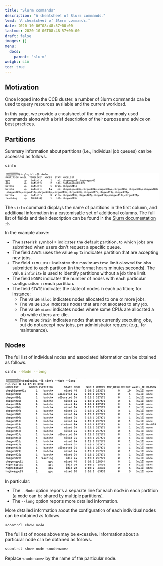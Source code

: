 ```yaml
---
title: "Slurm commands"
description: "A cheatsheet of Slurm commands."
lead: "A cheatsheet of Slurm commands."
date: 2020-10-06T08:48:57+00:00
lastmod: 2020-10-06T08:48:57+00:00
draft: false
images: []
menu:
  docs:
    parent: "slurm"
weight: 410
toc: true
---
```


## Motivation

Once logged into the CCB cluster, a number of Slurm commands can be used to query
resources available and the current workload.

In this page, we provide a cheatsheet of the most commonly used commands
along with a brief description of their purpose and advice on best practices.

## Partitions

Summary information about partitions (i.e., individual job queues) can be accessed
as follows.

```bash
sinfo
```

![Example output for the `sinfo` command.](sinfo-screenshot.png)

The `sinfo` command displays the name of partitions in the first column,
and additional information in a customisable set of additional columns.
The full list of fields and their description can be found in the
[Slurm documentation →][sinfo-output-fields].

In the example above:

* The asterisk symbol `*` indicates the default partition, to which jobs are submitted
  when users don't request a specific queue.
* The field `AVAIL` uses the value `up` to indicates partition that are accepting
  new jobs.
* The field `TIMELIMIT` indicates the maximum time limit allowed for jobs submitted
  to each partition (in the format hours:minutes:seconds).
  The value `infinite` is used to identify partitions without a job time limit.
* The field `NODES` indicates the number of nodes with each particular configuration
  in each partition.
* The field `STATE` indicates the state of nodes in each partition; for instance:
  * The value `alloc` indicates nodes allocated to one or more jobs.
  * The value `idle` indicates nodes that are not allocated to any job.
  * The value `mixed` indicates nodes where some CPUs are allocated a job
    while others are idle.
  * The value `drain` indicates nodes that are currently executing jobs,
    but do not accept new jobs, per administrator request
    (e.g., for maintenance).

## Nodes

The full list of individual nodes and associated information can be obtained as follows.

```bash
sinfo --Node --long
```

![Example output of the `sinfo --Node --long` command.](sinfo-node-long-screenshot.png)

In particular:

* The `--Node` option reports a separate line for each node in each partition
  (a node can be shared by multiple partitions).
* The `--long` option reports more detailed information.

More detailed information about the configuration of each individual nodes
can be obtained as follows.

```bash
scontrol show node
```

The full list of nodes above may be excessive.
Information about a particular node can be obtained as follows.

```bash
scontrol show node <nodename>
```

Replace `<nodename>` by the name of the particular node.

<!-- Link definitions -->

[sinfo-output-fields]: https://slurm.schedmd.com/sinfo.html#SECTION_OUTPUT-FIELD-DESCRIPTIONS
